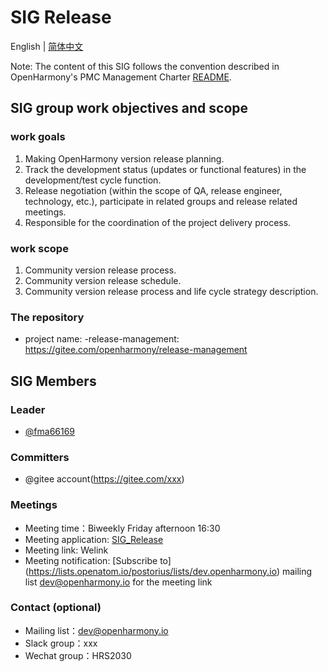 # SIG Release
English | [简体中文](./sig_release_cn.md)

Note: The content of this SIG follows the convention described in OpenHarmony's PMC Management Charter [README](/zh/pmc.md).

## SIG group work objectives and scope

### work goals
1. Making OpenHarmony version release planning.
2. Track the development status (updates or functional features) in the development/test cycle function.
3. Release negotiation (within the scope of QA, release engineer, technology, etc.), participate in related groups and release related meetings.
4. Responsible for the coordination of the project delivery process.

### work scope
1. Community version release process.
2. Community version release schedule.
3. Community version release process and life cycle strategy description.


### The repository 
- project name:
  -release-management: https://gitee.com/openharmony/release-management

## SIG Members

### Leader
- [@fma66169](https://gitee.com/fma66169)

### Committers
- @gitee account(https://gitee.com/xxx)

### Meetings
 - Meeting time：Biweekly Friday afternoon 16:30
 - Meeting application: [SIG_Release](https://shimo.im/sheets/KH3tTqXqctGWg3Vj/MODOC) 
 - Meeting link: Welink
 - Meeting notification: [Subscribe to] (https://lists.openatom.io/postorius/lists/dev.openharmony.io) mailing list dev@openharmony.io for the meeting link

### Contact (optional)

- Mailing list：dev@openharmony.io
- Slack group：xxx
- Wechat group：HRS2030
